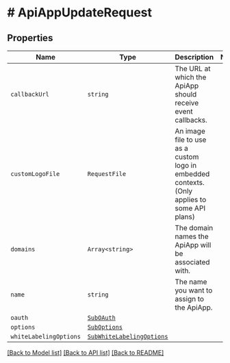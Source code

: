 # # ApiAppUpdateRequest



## Properties

Name | Type | Description | Notes
------------ | ------------- | ------------- | -------------
| `callbackUrl` | ```string``` |  The URL at which the ApiApp should receive event callbacks.  |  |
| `customLogoFile` | ```RequestFile``` |  An image file to use as a custom logo in embedded contexts. (Only applies to some API plans)  |  |
| `domains` | ```Array<string>``` |  The domain names the ApiApp will be associated with.  |  |
| `name` | ```string``` |  The name you want to assign to the ApiApp.  |  |
| `oauth` | [```SubOAuth```](SubOAuth.md) |    |  |
| `options` | [```SubOptions```](SubOptions.md) |    |  |
| `whiteLabelingOptions` | [```SubWhiteLabelingOptions```](SubWhiteLabelingOptions.md) |    |  |

[[Back to Model list]](../../README.md#models) [[Back to API list]](../../README.md#endpoints) [[Back to README]](../../README.md)
